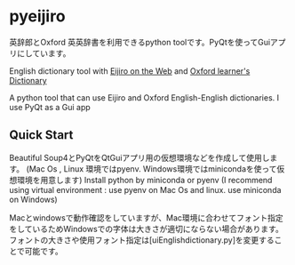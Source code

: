 # pyeijiro
英辞郎とOxford 英英辞書を利用できるpython toolです。PyQtを使ってGuiアプリにしています。

English dictionary tool with [Eijiro on the Web](https://eow.alc.co.jp) and [Oxford learner's Dictionary](https://www.oxfordlearnersdictionaries.com)

A python tool that can use Eijiro and Oxford English-English dictionaries. I use PyQt as a Gui app

## Quick Start
Beautiful Soup4とPyQtをQtGuiアプリ用の仮想環境などを作成して使用します。
(Mac Os , Linux 環境ではpyenv. Windows環境ではminicondaを使って仮想環境を用意します)
Install python by miniconda or pyenv (I recommend using virtual environment : use pyenv on Mac Os and linux. use miniconda on Windows)

Macとwindowsで動作確認をしていますが、Mac環境に合わせてフォント指定をしているためWindowsでの字体は大きさが適切にならない場合があります。
フォントの大きさや使用フォント指定は[uiEnglishdictionary.py]を変更することで可能です。

